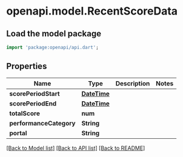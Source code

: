 # openapi.model.RecentScoreData

## Load the model package
```dart
import 'package:openapi/api.dart';
```

## Properties
Name | Type | Description | Notes
------------ | ------------- | ------------- | -------------
**scorePeriodStart** | [**DateTime**](DateTime.md) |  | 
**scorePeriodEnd** | [**DateTime**](DateTime.md) |  | 
**totalScore** | **num** |  | 
**performanceCategory** | **String** |  | 
**portal** | **String** |  | 

[[Back to Model list]](../README.md#documentation-for-models) [[Back to API list]](../README.md#documentation-for-api-endpoints) [[Back to README]](../README.md)


